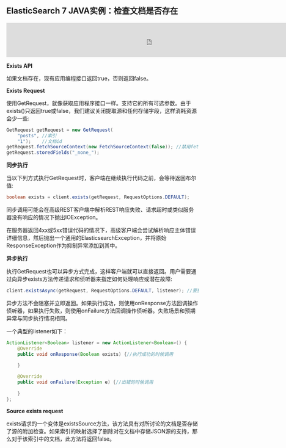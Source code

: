 ## ElasticSearch 7 JAVA实例：检查文档是否存在

<iframe id="iframeu4097238_0" name="iframeu4097238_0" src="https://pos.baidu.com/schm?conwid=760&amp;conhei=90&amp;rdid=4097238&amp;dc=3&amp;di=u4097238&amp;s1=1590003599&amp;s2=2027040616&amp;dri=0&amp;dis=0&amp;dai=2&amp;ps=230x654&amp;enu=encoding&amp;exps=110261,110252,110011&amp;ant=0&amp;aa=1&amp;psi=df4c3a0bb19a83bd&amp;dcb=___adblockplus_&amp;dtm=HTML_POST&amp;dvi=0.0&amp;dci=-1&amp;dpt=none&amp;tsr=0&amp;tpr=1634345911761&amp;ti=ElasticSearch%207%20JAVA%E5%AE%9E%E4%BE%8B%EF%BC%9A%E6%A3%80%E6%9F%A5%E6%96%87%E6%A1%A3%E6%98%AF%E5%90%A6%E5%AD%98%E5%9C%A8%2C%E5%AD%A6%E4%B9%A0ElasticSearch%207%20%E6%95%99%E7%A8%8B%2CElastic&amp;ari=2&amp;ver=1012&amp;dbv=2&amp;drs=1&amp;pcs=1864x885&amp;pss=1864x2751&amp;cfv=0&amp;cpl=16&amp;chi=18&amp;cce=true&amp;cec=UTF-8&amp;tlm=1627002759&amp;prot=2&amp;rw=885&amp;ltu=https%3A%2F%2Fwww.kaifaxueyuan.com%2Fserver%2Felasticsearch7%2Felasticsearch-java-exists-api.html&amp;ltr=https%3A%2F%2Fwww.kaifaxueyuan.com%2Fserver%2Felasticsearch7%2Felasticsearch-java-get-document-api.html&amp;ecd=1&amp;uc=1920x1032&amp;pis=-1x-1&amp;sr=1920x1080&amp;tcn=1634345912&amp;qn=c0ab48ad9bbcf2ab&amp;tt=1634345911743.63.63.63" width="760" height="90" scrolling="no" frameborder="0" style="box-sizing: border-box;"></iframe>



**Exists API** 

 如果文档存在，现有应用编程接口返回true，否则返回false。

**Exists Request** 

 使用GetRequest，就像获取应用程序接口一样。支持它的所有可选参数。由于exists()只返回true或false，我们建议关闭提取源和任何存储字段，这样消耗资源会少一些:

```java
GetRequest getRequest = new GetRequest(
    "posts", //索引
    "1");    //文档id
getRequest.fetchSourceContext(new FetchSourceContext(false)); //禁用fetching _source.
getRequest.storedFields("_none_");
```

**同步执行**

 当以下列方式执行GetRequest时，客户端在继续执行代码之前，会等待返回布尔值:

```java
boolean exists = client.exists(getRequest, RequestOptions.DEFAULT);
```

 同步调用可能会在高级REST客户端中解析REST响应失败、请求超时或类似服务器没有响应的情况下抛出IOException。

 在服务器返回4xx或5xx错误代码的情况下，高级客户端会尝试解析响应主体错误详细信息，然后抛出一个通用的ElasticsearchException，并将原始ResponseException作为抑制异常添加到其中。

**异步执行**

 执行GetRequest也可以异步方式完成，这样客户端就可以直接返回。用户需要通过向异步exists方法传递请求和侦听器来指定如何处理响应或潜在故障:

```java
client.existsAsync(getRequest, RequestOptions.DEFAULT, listener); //要执行的GetRequest和执行完成时要使用的ActionListener
```

 异步方法不会阻塞并立即返回。如果执行成功，则使用onResponse方法回调操作侦听器，如果执行失败，则使用onFailure方法回调操作侦听器。失败场景和预期异常与同步执行情况相同。

 一个典型的listener如下：

```java
ActionListener<Boolean> listener = new ActionListener<Boolean>() {
    @Override
    public void onResponse(Boolean exists) {//执行成功的时候调用
        
    }

    @Override
    public void onFailure(Exception e) {//出错的时候调用
        
    }
};
```

**Source exists request** 

 exists请求的一个变体是existsSource方法，该方法具有对所讨论的文档是否存储了源的附加检查。如果索引的映射选择了删除对在文档中存储JSON源的支持，那么对于该索引中的文档，此方法将返回false。



